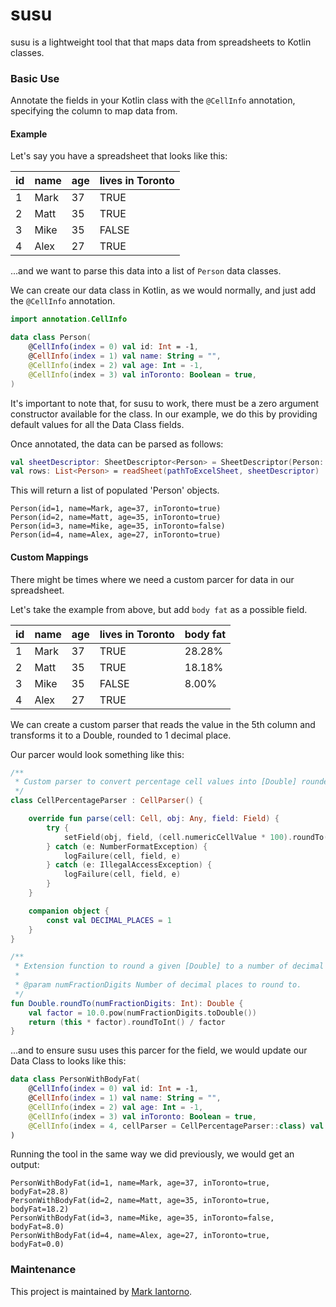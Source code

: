 # susu
susu is a lightweight tool that that maps data from spreadsheets to Kotlin classes.

### Basic Use
Annotate the fields in your Kotlin class with the `@CellInfo` annotation, specifying the column to map data from.

#### Example
Let's say you have a spreadsheet that looks like this:

| id | name | age | lives in Toronto |
|---|---|---|---|
| 1 | Mark | 37 | TRUE |
| 2 | Matt | 35 | TRUE |
| 3 | Mike | 35 | FALSE |
| 4 | Alex | 27 | TRUE |

...and we want to parse this data into a list of `Person` data classes.

We can create our data class in Kotlin, as we would normally, and just add the `@CellInfo` annotation.

```kotlin
import annotation.CellInfo

data class Person(
    @CellInfo(index = 0) val id: Int = -1,
    @CellInfo(index = 1) val name: String = "",
    @CellInfo(index = 2) val age: Int = -1,
    @CellInfo(index = 3) val inToronto: Boolean = true,
)
```
It's important to note that, for susu to work, there must be a zero argument constructor available for the class. In our example, we do this by providing default values for all the Data Class fields.

Once annotated, the data can be parsed as follows:
```kotlin
val sheetDescriptor: SheetDescriptor<Person> = SheetDescriptor(Person::class.java).setHasHeader(true)
val rows: List<Person> = readSheet(pathToExcelSheet, sheetDescriptor)
```
This will return a list of populated 'Person' objects.
```
Person(id=1, name=Mark, age=37, inToronto=true)
Person(id=2, name=Matt, age=35, inToronto=true)
Person(id=3, name=Mike, age=35, inToronto=false)
Person(id=4, name=Alex, age=27, inToronto=true)
```

#### Custom Mappings
There might be times where we need a custom parcer for data in our spreadsheet.

Let's take the example from above, but add `body fat` as a possible field.

| id | name | age | lives in Toronto | body fat |
|---|---|---|---|---|
| 1 | Mark | 37 | TRUE | 28.28% |
| 2 | Matt | 35 | TRUE | 18.18% |
| 3 | Mike | 35 | FALSE | 8.00% |
| 4 | Alex | 27 | TRUE |   |

We can create a custom parser that reads the value in the 5th column and transforms it to a Double, rounded to 1 decimal place.

Our parcer would look something like this:
```kotlin
/**
 * Custom parser to convert percentage cell values into [Double] rounded to 1 decimal place.
 */
class CellPercentageParser : CellParser() {

    override fun parse(cell: Cell, obj: Any, field: Field) {
        try {
            setField(obj, field, (cell.numericCellValue * 100).roundTo(Companion.DECIMAL_PLACES))
        } catch (e: NumberFormatException) {
            logFailure(cell, field, e)
        } catch (e: IllegalAccessException) {
            logFailure(cell, field, e)
        }
    }

    companion object {
        const val DECIMAL_PLACES = 1
    }
}

/**
 * Extension function to round a given [Double] to a number of decimal places.
 *
 * @param numFractionDigits Number of decimal places to round to.
 */
fun Double.roundTo(numFractionDigits: Int): Double {
    val factor = 10.0.pow(numFractionDigits.toDouble())
    return (this * factor).roundToInt() / factor
}
```
...and to ensure susu uses this parcer for the field, we would update our Data Class to looks like this:

```kotlin
data class PersonWithBodyFat(
    @CellInfo(index = 0) val id: Int = -1,
    @CellInfo(index = 1) val name: String = "",
    @CellInfo(index = 2) val age: Int = -1,
    @CellInfo(index = 3) val inToronto: Boolean = true,
    @CellInfo(index = 4, cellParser = CellPercentageParser::class) val bodyFat: Double = 0.0,
)
```
Running the tool in the same way we did previously, we would get an output:
```
PersonWithBodyFat(id=1, name=Mark, age=37, inToronto=true, bodyFat=28.8)
PersonWithBodyFat(id=2, name=Matt, age=35, inToronto=true, bodyFat=18.2)
PersonWithBodyFat(id=3, name=Mike, age=35, inToronto=false, bodyFat=8.0)
PersonWithBodyFat(id=4, name=Alex, age=27, inToronto=true, bodyFat=0.0)
```

### Maintenance
This project is maintained by [Mark Iantorno][Link-markGithub].

[Link-markGithub]: https://github.com/markiantorno

